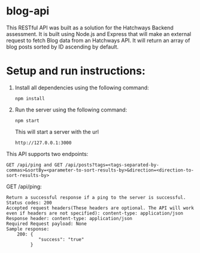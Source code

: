 # blog-api
This RESTful API was built as a solution for the Hatchways Backend assessment. It is built using Node.js and Express that will make an external request to fetch Blog data from an Hatchways API. It will return an array of blog posts sorted by ID ascending by default.
# Setup and run instructions:

1. Install all dependencies using the following command:
    ```
    npm install
    ```
2. Run the server using the following command:
    ```
    npm start
    ```
    This will start a server with the url 
    ```
    http://127.0.0.1:3000
    ```
This API supports two endpoints:
 ```
GET /api/ping and GET /api/posts?tags=<tags-separated-by-commas>&sortBy=<parameter-to-sort-results-by>&direction=<direction-to-sort-results-by>
```
GET /api/ping:
```
Return a successful response if a ping to the server is successful.
Status codes: 200
Accepted request headers(These headers are optional. The API will work even if headers are not specified): content-type: application/json
Response header: content-type: application/json
Required Request payload: None
Sample response: 
    200: {
            "success": "true"
         }
```